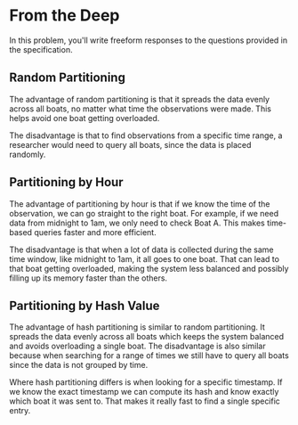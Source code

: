 # From the Deep

In this problem, you'll write freeform responses to the questions provided in the specification.

## Random Partitioning

The advantage of random partitioning is that it spreads the data evenly across all boats, no matter what time the observations were made. This helps avoid one boat getting overloaded.

The disadvantage is that to find observations from a specific time range, a researcher would need to query all boats, since the data is placed randomly.

## Partitioning by Hour

The advantage of partitioning by hour is that if we know the time of the observation, we can go straight to the right boat. For example, if we need data from midnight to 1am, we only need to check Boat A. This makes time-based queries faster and more efficient.

The disadvantage is that when a lot of data is collected during the same time window, like midnight to 1am, it all goes to one boat. That can lead to that boat getting overloaded, making the system less balanced and possibly filling up its memory faster than the others.

## Partitioning by Hash Value

The advantage of hash partitioning is similar to random partitioning. It spreads the data evenly across all boats which keeps the system balanced and avoids overloading a single boat. The disadvantage is also similar because when searching for a range of times we still have to query all boats since the data is not grouped by time.

Where hash partitioning differs is when looking for a specific timestamp. If we know the exact timestamp we can compute its hash and know exactly which boat it was sent to. That makes it really fast to find a single specific entry.
